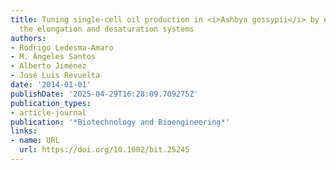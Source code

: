 ```yaml
---
title: Tuning single‐cell oil production in <i>Ashbya gossypii</i> by engineering
  the elongation and desaturation systems
authors:
- Rodrigo Ledesma‐Amaro
- M. Ángeles Santos
- Alberto Jiménez
- José Luis Revuelta
date: '2014-01-01'
publishDate: '2025-04-29T16:28:09.709275Z'
publication_types:
- article-journal
publication: '*Biotechnology and Bioengineering*'
links:
- name: URL
  url: https://doi.org/10.1002/bit.25245
---
```


